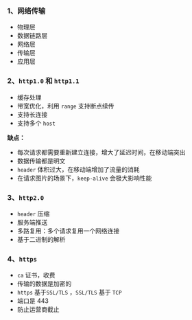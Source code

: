 ### 1、网络传输

- 物理层
- 数据链路层
- 网络层
- 传输层
- 应用层



### 2、`http1.0` 和 `http1.1`

- 缓存处理
- 带宽优化，利用 `range` 支持断点续传
- 支持长连接
- 支持多个 `host`

**缺点：**

- 每次请求都需要重新建立连接，增大了延迟时间，在移动端突出
- 数据传输都是明文
- `header` 体积过大，在移动端增加了流量的消耗
- 在请求图片的场景下，`keep-alive` 会极大影响性能



### 3、`http2.0`

- `header` 压缩
- 服务端推送
- 多路复用：多个请求复用一个网络连接
- 基于二进制的解析



### 4、`https`

- `ca` 证书，收费
- 传输的数据是加密的
- `https` 基于`SSL/TLS` ，`SSL/TLS` 基于 `TCP`
- 端口是 443
- 防止运营商截止